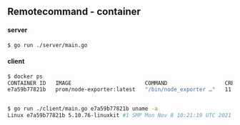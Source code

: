 ## Remotecommand - container

#### server

```sh
$ go run ./server/main.go
```


#### client
```sh
$ docker ps
CONTAINER ID   IMAGE                       COMMAND                  CREATED       STATUS      PORTS                    NAMES
e7a59b77821b   prom/node-exporter:latest   "/bin/node_exporter …"   11 days ago   Up 4 days   0.0.0.0:9100->9100/tcp   node-exporter


$ go run ./client/main.go e7a59b77821b uname -a
Linux e7a59b77821b 5.10.76-linuxkit #1 SMP Mon Nov 8 10:21:19 UTC 2021 x86_64 GNU/Linux

```


